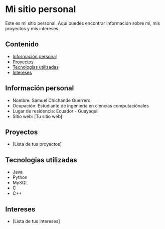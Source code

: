 # Mi sitio personal
Este es mi sitio personal. Aquí puedes encontrar información sobre mí, mis
proyectos y mis intereses.
## Contenido
* [Información personal](#información-personal)
* [Proyectos](#proyectos)
* [Tecnologias utilizadas](#intereses)
* [Intereses](#intereses)
## Información personal
* Nombre: Samuel Chichande Guerrero
* Ocupación: Estudiante de ingenieria en ciencias computaciónales
* Lugar de residencia: Ecuador - Guayaquil
* Sitio web: [Tu sitio web]
## Proyectos
* [Lista de tus proyectos]
## Tecnologias utilizadas
* Java
* Python
* MySQL
* C
* C++
## Intereses
* [Lista de tus intereses]
